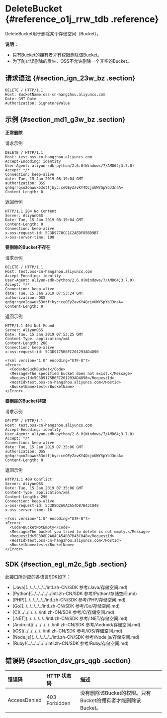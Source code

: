 # DeleteBucket {#reference_o1j_rrw_tdb .reference}

DeleteBucket用于删除某个存储空间（Bucket）。

**说明：** 

-   只有Bucket的拥有者才有权限删除该Bucket。
-   为了防止误删除的发生，OSS不允许删除一个非空的Bucket。

## 请求语法 {#section_ign_23w_bz .section}

```
DELETE / HTTP/1.1
Host: BucketName.oss-cn-hangzhou.aliyuncs.com
Date: GMT Date
Authorization: SignatureValue
```

## 示例 {#section_md1_g3w_bz .section}

**正常删除**

请求示例

```
DELETE / HTTP/1.1
Host: test.oss-cn-hangzhou.aliyuncs.com
Accept-Encoding: identity
User-Agent: aliyun-sdk-python/2.6.0(Windows/7/AMD64;3.7.0)
Accept: */*
Connection: keep-alive
date: Tue, 15 Jan 2019 08:19:04 GMT
authorization: OSS qn6qrrqxo2oawuk53otfjbyc:ceOEyZavKY4QcjoUWYSpYbJ3naA=
Content-Length: 0
```

返回示例

```
HTTP/1.1 204 No Content
Server: AliyunOSS
Date: Tue, 15 Jan 2019 08:19:04 GMT
Content-Length: 0
Connection: keep-alive
x-oss-request-id: 5C3D9778CC1C2AEDF85BD9B7
x-oss-server-time: 190
```

**要删除的Bucket不存在**

请求示例

```
DELETE / HTTP/1.1
Host: test.oss-cn-hangzhou.aliyuncs.com
Accept-Encoding: identity
User-Agent: aliyun-sdk-python/2.6.0(Windows/7/AMD64;3.7.0)
Accept: */*
Connection: keep-alive
date: Tue, 15 Jan 2019 07:53:24 GMT
authorization: OSS qn6qrrqxo2oawuk53otfjbyc:ceOEyZavKY4QcjoUWYSpYbJ3naA=
Content-Length: 0
```

返回示例

```
HTTP/1.1 404 Not Found
Server: AliyunOSS
Date: Tue, 15 Jan 2019 07:53:25 GMT
Content-Type: application/xml
Content-Length: 288
Connection: keep-alive
x-oss-request-id: 5C3D9175B6FC201293AD4890

<?xml version="1.0" encoding="UTF-8"?>
<Error>
  <Code>NoSuchBucket</Code>
  <Message>The specified bucket does not exist.</Message>
  <RequestId>5C3D9175B6FC201293AD4890</RequestId>
  <HostId>test.oss-cn-hangzhou.aliyuncs.com</HostId>
  <BucketName>test</BucketName>
</Error>
```

**要删除的Bucket非空**

请求示例

```
DELETE / HTTP/1.1
Host: test.oss-cn-hangzhou.aliyuncs.com
Accept-Encoding: identity
User-Agent: aliyun-sdk-python/2.6.0(Windows/7/AMD64;3.7.0)
Accept: */*
Connection: keep-alive
date: Tue, 15 Jan 2019 07:35:06 GMT
authorization: OSS qn6qrrqxo2oawuk53otfjbyc:ceOEyZavKY4QcjoUWYSpYbJ3naA=
Content-Length: 0
```

返回示例

```
HTTP/1.1 409 Conflict
Server: AliyunOSS
Date: Tue, 15 Jan 2019 07:35:06 GMT
Content-Type: application/xml
Content-Length: 296
Connection: keep-alive
x-oss-request-id: 5C3D8D2A0ACA54D87B43C048
x-oss-server-time: 16

<?xml version="1.0" encoding="UTF-8"?>
<Error>
  <Code>BucketNotEmpty</Code>
  <Message>The bucket you tried to delete is not empty.</Message>
  <RequestId>5C3D8D2A0ACA54D87B43C048</RequestId>
  <HostId>test.oss-cn-hangzhou.aliyuncs.com</HostId>
  <BucketName>test</BucketName>
</Error>
```

## SDK {#section_egl_m2c_5gb .section}

此接口所对应的各语言SDK如下：

-   [Java](../../../../../intl.zh-CN/SDK 参考/Java/存储空间.md)
-   [Python](../../../../../intl.zh-CN/SDK 参考/Python/存储空间.md)
-   [PHP](../../../../../intl.zh-CN/SDK 参考/PHP/存储空间.md)
-   [Go](../../../../../intl.zh-CN/SDK 参考/Go/存储空间.md)
-   [C](../../../../../intl.zh-CN/SDK 参考/C/存储空间.md)
-   [.NET](../../../../../intl.zh-CN/SDK 参考/.NET/存储空间.md)
-   [Android](../../../../../intl.zh-CN/SDK 参考/Android/存储空间.md)
-   [iOS](../../../../../intl.zh-CN/SDK 参考/iOS/存储空间.md)
-   [Node.js](../../../../../intl.zh-CN/SDK 参考/Node.js/存储空间.md)
-   [Ruby](../../../../../intl.zh-CN/SDK 参考/Ruby/存储空间.md)

## 错误码 {#section_dsv_grs_qgb .section}

|错误码|HTTP 状态码|描述|
|:--|:-------|:-|
|AccessDenied|403 Forbidden|没有删除该Bucket的权限。只有Bucket的拥有者才能删除该Bucket。|

